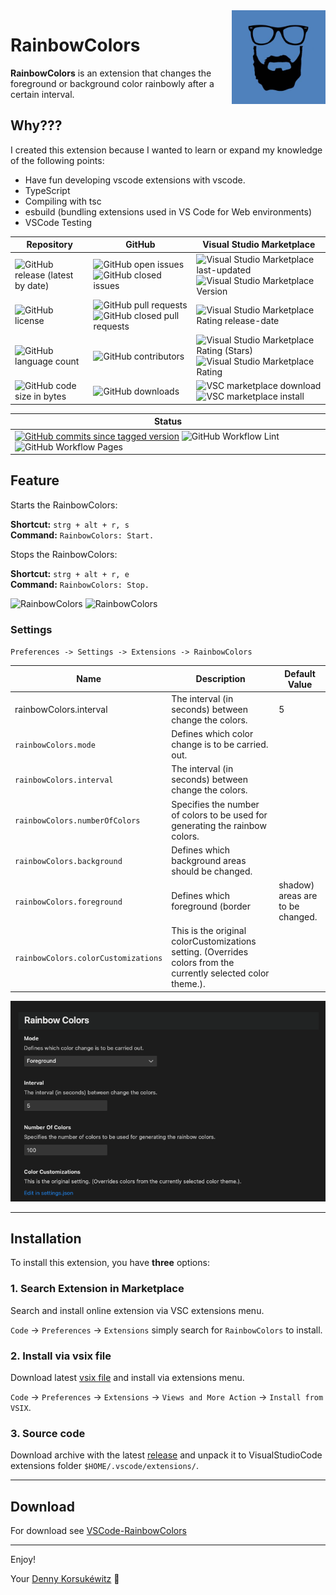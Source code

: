 <img align="right" width="150" height="150" src="doc/images/icon.png">

# RainbowColors

**RainbowColors** is an extension that changes the foreground or background color rainbowly after a certain interval.

## Why???

I created this extension because I wanted to learn or expand my knowledge of the following points:

- Have fun developing vscode extensions with vscode.
- TypeScript
- Compiling with tsc
- esbuild (bundling extensions used in VS Code for Web environments)
- VSCode Testing

| Repository                                                                                                                              | GitHub                                                                                                                                                                                                                                                | Visual Studio Marketplace                                                                                                                                                                                                                                        |
| --------------------------------------------------------------------------------------------------------------------------------------- | ----------------------------------------------------------------------------------------------------------------------------------------------------------------------------------------------------------------------------------------------------- | ---------------------------------------------------------------------------------------------------------------------------------------------------------------------------------------------------------------------------------------------------------------- |
| ![GitHub release (latest by date)](https://img.shields.io/github/v/release/dennykorsukewitz/VSCode-RainbowColors)                       | ![GitHub open issues](https://img.shields.io/github/issues/dennykorsukewitz/VSCode-RainbowColors) ![GitHub closed issues](https://img.shields.io/github/issues-closed/dennykorsukewitz/VSCode-RainbowColors?color=#44CC44)                            | ![Visual Studio Marketplace last-updated](https://img.shields.io/visual-studio-marketplace/last-updated/dennykorsukewitz.RainbowColors) ![Visual Studio Marketplace Version ](https://img.shields.io/visual-studio-marketplace/v/dennykorsukewitz.RainbowColors) |
| ![GitHub license](https://img.shields.io/github/license/dennykorsukewitz/VSCode-RainbowColors)                                          | ![GitHub pull requests](https://img.shields.io/github/issues-pr/dennykorsukewitz/VSCode-RainbowColors?label=PR) ![GitHub closed pull requests](https://img.shields.io/github/issues-pr-closed/dennykorsukewitz/VSCode-RainbowColors?color=g&label=PR) | ![Visual Studio Marketplace Rating release-date](https://img.shields.io/visual-studio-marketplace/release-date/dennykorsukewitz.RainbowColors)                                                                                                                   |
| ![GitHub language count](https://img.shields.io/github/languages/count/dennykorsukewitz/VSCode-RainbowColors?style=flat&label=language) | ![GitHub contributors](https://img.shields.io/github/contributors/dennykorsukewitz/VSCode-RainbowColors)                                                                                                                                              | ![Visual Studio Marketplace Rating (Stars)](https://img.shields.io/visual-studio-marketplace/stars/dennykorsukewitz.RainbowColors) ![Visual Studio Marketplace Rating](https://img.shields.io/visual-studio-marketplace/r/dennykorsukewitz.RainbowColors)        |
| ![GitHub code size in bytes](https://img.shields.io/github/languages/code-size/dennykorsukewitz/VSCode-RainbowColors)                   | ![GitHub downloads](https://img.shields.io/github/downloads/dennykorsukewitz/VSCode-RainbowColors/total?style=flat)                                                                                                                                   | ![VSC marketplace download](https://img.shields.io/visual-studio-marketplace/d/dennykorsukewitz.RainbowColors) ![VSC marketplace install](https://img.shields.io/visual-studio-marketplace/i/dennykorsukewitz.RainbowColors)                                     |

| Status                                                                                                                                                                                                                                                                                                                                                                                                                                                                                                                                          |
| ----------------------------------------------------------------------------------------------------------------------------------------------------------------------------------------------------------------------------------------------------------------------------------------------------------------------------------------------------------------------------------------------------------------------------------------------------------------------------------------------------------------------------------------------- |
| [![GitHub commits since tagged version](https://img.shields.io/github/commits-since/dennykorsukewitz/VSCode-RainbowColors/0.0.1/dev)](https://github.com/dennykorsukewitz/VSCode-RainbowColors/compare/0.0.1...dev) ![GitHub Workflow Lint](https://github.com/dennykorsukewitz/VSCode-RainbowColors/actions/workflows/lint.yml/badge.svg?branch=dev&style=flat&label=Lint) ![GitHub Workflow Pages](https://github.com/dennykorsukewitz/VSCode-RainbowColors/actions/workflows/pages.yml/badge.svg?branch=dev&style=flat&label=GitHub%20Pages) |

## Feature

Starts the RainbowColors:

**Shortcut:** `strg + alt + r, s`<br>
**Command:** `RainbowColors: Start.`

Stops the RainbowColors:

**Shortcut:** `strg + alt + r, e`<br>
**Command:** `RainbowColors: Stop.`

![RainbowColors](doc/images/forground.gif)
![RainbowColors](doc/images/background.gif)

### Settings

`Preferences -> Settings -> Extensions -> RainbowColors`

| Name                                | Description                                                                                                    | Default Value                    |
| ----------------------------------- | -------------------------------------------------------------------------------------------------------------- | -------------------------------- |
| rainbowColors.interval              | The interval (in seconds) between change the colors.                                                           | 5                                |
| `rainbowColors.mode`                | Defines which color change is to be carried. out.                                                              |                                  |
| `rainbowColors.interval`            | The interval (in seconds) between change the colors.                                                           |                                  |
| `rainbowColors.numberOfColors`      | Specifies the number of colors to be used for generating the rainbow colors.                                   |                                  |
| `rainbowColors.background`          | Defines which background areas should be changed.                                                              |                                  |
| `rainbowColors.foreground`          | Defines which foreground (border                                                                               | shadow) areas are to be changed. |
| `rainbowColors.colorCustomizations` | This is the original colorCustomizations setting. (Overrides colors from the currently selected color theme.). |                                  |

![Settings](doc/images/settings.png)

---

## Installation

To install this extension, you have **three** options:

### 1. Search Extension in Marketplace

Search and install online extension via VSC extensions menu.

`Code` -> `Preferences` -> `Extensions` simply search for `RainbowColors` to install.

### 2. Install via vsix file

Download latest [vsix file](https://github.com/dennykorsukewitz/VSCode-RainbowColors/releases) and install via extensions menu.

`Code` -> `Preferences` -> `Extensions` -> `Views and More Action` -> `Install from VSIX`.

### 3. Source code

Download archive with the latest [release](https://github.com/dennykorsukewitz/VSCode-RainbowColors/releases) and unpack it to VisualStudioCode extensions folder
`$HOME/.vscode/extensions/`.

---

## Download

For download see [VSCode-RainbowColors](https://github.com/dennykorsukewitz/VSCode-RainbowColors/releases)

---

Enjoy!

Your [Denny Korsukéwitz](https://github.com/dennykorsukewitz) 🚀
